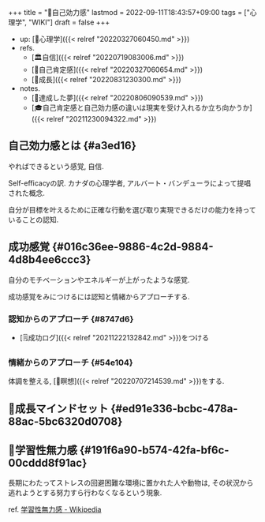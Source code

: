 +++
title = "📝自己効力感"
lastmod = 2022-09-11T18:43:57+09:00
tags = ["心理学", "WIKI"]
draft = false
+++

-   up: [📁心理学]({{< relref "20220327060450.md" >}})
-   refs.
    -   [🏛自信]({{< relref "20220719083006.md" >}})
    -   [📝自己肯定感]({{< relref "20220327060654.md" >}})
    -   [📝成長]({{< relref "20220831230300.md" >}})
-   notes.
    -   [🦊達成した夢]({{< relref "20220806090539.md" >}})
    -   [🎓自己肯定感と自己効力感の違いは現実を受け入れるか立ち向かうか]({{< relref "20211230094322.md" >}})


## 自己効力感とは {#a3ed16}

やればできるという感覚, 自信.

Self-efficacyの訳. カナダの心理学者, アルバート・バンデューラによって提唱された概念.

自分が目標を叶えるために正確な行動を選び取り実現できるだけの能力を持っていることの認知.


## 成功感覚 {#016c36ee-9886-4c2d-9884-4d8b4ee6ccc3}

自分のモチベーションやエネルギーが上がったような感覚.

成功感覚をみにつけるには認知と情緒からアプローチする.


### 認知からのアプローチ {#8747d6}

-   [🗒成功ログ]({{< relref "20211222132842.md" >}})をつける


### 情緒からのアプローチ {#54e104}

体調を整える, [📝瞑想]({{< relref "20220707214539.md" >}})をする.


## 📝成長マインドセット {#ed91e336-bcbc-478a-88ac-5bc6320d0708}


## 📝学習性無力感 {#191f6a90-b574-42fa-bf6c-00cddd8f91ac}

長期にわたってストレスの回避困難な環境に置かれた人や動物は, その状況から逃れようとする努力すら行わなくなるという現象.

ref. [学習性無力感 - Wikipedia](https://ja.wikipedia.org/wiki/%E5%AD%A6%E7%BF%92%E6%80%A7%E7%84%A1%E5%8A%9B%E6%84%9F)
